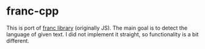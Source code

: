# franc-cpp
This is port of [franc library](https://github.com/wooorm/franc) (originally JS). The main goal is to detect the language of given text.
I did not implement it straight, so functionality is a bit different.
